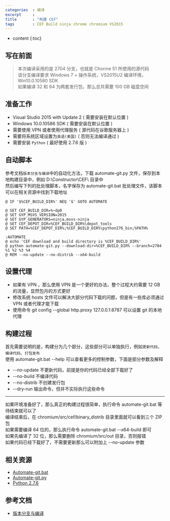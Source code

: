 ```yaml
---
categories  : 编译
excerpt     : 
title       : "构建 CEF"
tags        : CEF Build ninja chrome chromium VS2015
---
```


* content
{:toc}

## 写在前面
> 本次编译采用的是 2704 分支，也就是 Chorme 51 所使用的源代码  
> 该分支编译要求 Windows 7 + 操作系统，VS2015U2 编译环境， Win10.0.10580 SDK    
> 如果编译 32 和 64 为两套发行包，那么总共需要 100 GB 磁盘空间  

## 准备工作
* Visual Studio 2015 with Update 2 ( 需要安装在默认位置 )  
* Windows 10.0.10586 SDK  ( 需要安装在默认位置 ) 
* 需要使用 VPN 或者使用代理服务 ( 源代码在谷歌服务器上 ) 
* 需要将系统区域设置为`英语(美国)` ( 否则无法编译通过 )
* 需要安装 `Python` ( 最好使用 2.7.6 版 )

## 自动脚本
参考文档`版本分支与编译`中的自动化方法，下载 automate-git.py 文件，保存到本地构建目录中，例如 D:\Constructor\CEF\ 目录中  
然后编写下列的批处理脚本，名字保存为 automate-git.bat 批处理文件，该脚本可以在相关资源中找到下载地址  

    @ IF '$%CEF_BUILD_DIR%' NEQ '$' GOTO AUTOMATE

    @ SET CEF_BUILD_DIR=%~dp0
    @ SET GYP_MSVS_VERSION=2015
    @ SET GYP_GENERATORS=ninja,msvs-ninja
    @ SET CEF_DEPOT_DIR=%CEF_BUILD_DIR%\depot_tools
    @ SET PATH=%CEF_DEPOT_DIR%;%CEF_BUILD_DIR%\python276_bin;%PATH%

    :AUTOMATE
    @ echo 'CEF download and build directory is %CEF_BUILD_DIR%'
    @ python automate-git.py --download-dir=%CEF_BUILD_DIR% --branch=2704 %1 %2 %3 %4
    @ REM --no-update --no-distrib --x64-build

## 设置代理
* 如果有 VPN ，那么使用 VPN 是一个更好的办法，整个过程大约需要 12 GB 的流量，显然包月的方式更好  
* 修改系统 hosts 文件可以解决大部分代码下载的问题，但是有一些库必须通过 VPN 或者代理才能下载  
* 使用命令 git config --global http.proxy 127.0.0.1:8787 可以设置 git 的本地代理  

## 构建过程 
首先需要说明的是，构建分为几个部分，这些部分可以单独执行，例如`更新代码`、`编译代码`、`打包发布`  
使用 automate-git.bat --help 可以查看更多的控制参数，下面是部分参数及解释  
* --no-update 不更新代码，前提是你的代码已经全部下载好了  
* --no-build 不编译代码  
* --no-distrib 不创建发行包  
* --dry-run 输出命令，但并不实际执行这些命令  

--------------------------------------------------------------------------------  

如果环境准备好了，那么真正的构建过程很简单，执行命令 automate-git.bat 等待结束就可以了  
编译结束后，在 chromium/src/cef/binary_distrib 目录里面就可以看到三个 ZIP 包  
如果需要编译 64 位的，那么执行命令 automate-git.bat --x64-build 即可  
如果先编译了 32 位，那么需要删除 chromium/src/out 目录，否则报错  
如果代码已经下载好了，不需要更新那么可以附加上 --no-update 参数  

## 相关资源
* [Automate-git.bat](https://github.com/wonkerr/wonkerr.github.io/raw/master/static/res/automate-git.bat)
* [Automate-git.py](https://bitbucket.org/chromiumembedded/cef/raw/master/tools/automate/automate-git.py)
* [Python 2.7.6](https://storage.googleapis.com/chrome-infra/python276_bin.zip) 

## 参考文档
* [版本分支与编译](https://bitbucket.org/chromiumembedded/cef/wiki/BranchesAndBuilding)

